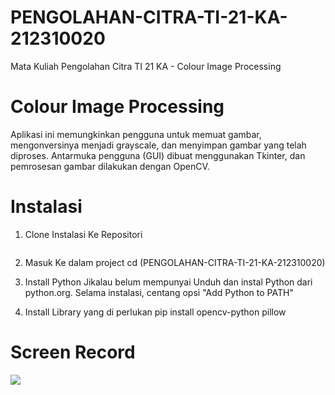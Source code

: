 # PENGOLAHAN-CITRA-TI-21-KA-212310020
Mata Kuliah Pengolahan Citra TI 21 KA - Colour Image Processing 

# Colour Image Processing
Aplikasi ini memungkinkan pengguna untuk memuat gambar, mengonversinya menjadi grayscale, dan menyimpan gambar yang telah diproses. Antarmuka pengguna (GUI) dibuat menggunakan Tkinter, dan pemrosesan gambar dilakukan dengan OpenCV.

# Instalasi
1. Clone Instalasi Ke Repositori
   ```bash git clone https://github.com/subhanrizki/PENGOLAHAN-CITRA-TI-21-KA-212310020.git

3. Masuk Ke dalam project
   cd (PENGOLAHAN-CITRA-TI-21-KA-212310020)
   
4. Install Python Jikalau belum mempunyai
   Unduh dan instal Python dari python.org. Selama instalasi, centang opsi "Add Python to PATH"
   
5. Install Library yang di perlukan
   pip install opencv-python pillow
  

# Screen Record
![](https://github.com/subhanrizki/PENGOLAHAN-CITRA-TI-21-KA-212310020/blob/main/2024-10-22%2018-47-09.gif)
